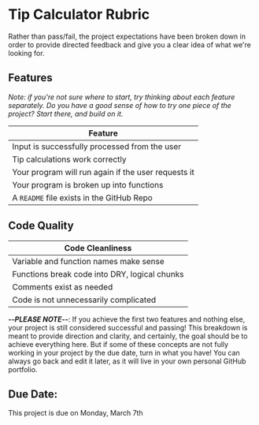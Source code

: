 
# Tip Calculator Rubric


Rather than pass/fail, the project expectations have been broken down in order to provide directed feedback and give you a clear idea of what we're looking for.



## Features

_Note: if you're not sure where to start, try thinking about each feature separately. Do you have a good sense of how to try one piece of the project? Start there, and build on it._


| Feature |
| ------- |
| Input is successfully processed from the user |
| Tip calculations work correctly |
| Your program will run again if the user requests it |
| Your program is broken up into functions |
| A `README` file exists in the GitHub Repo |


## Code Quality

| Code Cleanliness |
| -------------- |
| Variable and function names make sense |
| Functions break code into DRY, logical chunks |
| Comments exist as needed |
| Code is not unnecessarily complicated |



**--*PLEASE NOTE*--**: If you achieve the first two features and nothing else, your project is still considered successful and passing! This breakdown is meant to provide direction and clarity, and certainly, the goal should be to achieve everything here. But if some of these concepts are not fully working in your project by the due date, turn in what you have! You can always go back and edit it later, as it will live in your own personal GitHub portfolio.


## Due Date:

This project is due on Monday, March 7th
